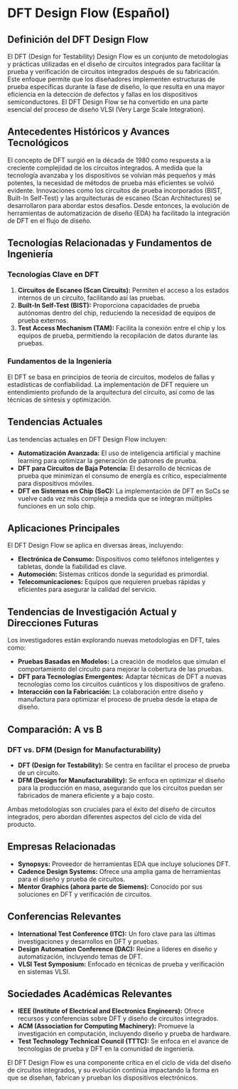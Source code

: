 # DFT Design Flow (Español)

## Definición del DFT Design Flow

El DFT (Design for Testability) Design Flow es un conjunto de metodologías y prácticas utilizadas en el diseño de circuitos integrados para facilitar la prueba y verificación de circuitos integrados después de su fabricación. Este enfoque permite que los diseñadores implementen estructuras de prueba específicas durante la fase de diseño, lo que resulta en una mayor eficiencia en la detección de defectos y fallas en los dispositivos semiconductores. El DFT Design Flow se ha convertido en una parte esencial del proceso de diseño VLSI (Very Large Scale Integration).

## Antecedentes Históricos y Avances Tecnológicos

El concepto de DFT surgió en la década de 1980 como respuesta a la creciente complejidad de los circuitos integrados. A medida que la tecnología avanzaba y los dispositivos se volvían más pequeños y más potentes, la necesidad de métodos de prueba más eficientes se volvió evidente. Innovaciones como los circuitos de prueba incorporados (BIST, Built-In Self-Test) y las arquitecturas de escaneo (Scan Architectures) se desarrollaron para abordar estos desafíos. Desde entonces, la evolución de herramientas de automatización de diseño (EDA) ha facilitado la integración de DFT en el flujo de diseño.

## Tecnologías Relacionadas y Fundamentos de Ingeniería

### Tecnologías Clave en DFT

1. **Circuitos de Escaneo (Scan Circuits):** Permiten el acceso a los estados internos de un circuito, facilitando así las pruebas.
2. **Built-In Self-Test (BIST):** Proporciona capacidades de prueba autónomas dentro del chip, reduciendo la necesidad de equipos de prueba externos.
3. **Test Access Mechanism (TAM):** Facilita la conexión entre el chip y los equipos de prueba, permitiendo la recopilación de datos durante las pruebas.

### Fundamentos de la Ingeniería

El DFT se basa en principios de teoría de circuitos, modelos de fallas y estadísticas de confiabilidad. La implementación de DFT requiere un entendimiento profundo de la arquitectura del circuito, así como de las técnicas de síntesis y optimización.

## Tendencias Actuales

Las tendencias actuales en DFT Design Flow incluyen:

- **Automatización Avanzada:** El uso de inteligencia artificial y machine learning para optimizar la generación de patrones de prueba.
- **DFT para Circuitos de Baja Potencia:** El desarrollo de técnicas de prueba que minimizan el consumo de energía es crítico, especialmente para dispositivos móviles.
- **DFT en Sistemas en Chip (SoC):** La implementación de DFT en SoCs se vuelve cada vez más compleja a medida que se integran múltiples funciones en un solo chip.

## Aplicaciones Principales

El DFT Design Flow se aplica en diversas áreas, incluyendo:

- **Electrónica de Consumo:** Dispositivos como teléfonos inteligentes y tabletas, donde la fiabilidad es clave.
- **Automoción:** Sistemas críticos donde la seguridad es primordial.
- **Telecomunicaciones:** Equipos que requieren pruebas rápidas y eficientes para asegurar la calidad del servicio.

## Tendencias de Investigación Actual y Direcciones Futuras

Los investigadores están explorando nuevas metodologías en DFT, tales como:

- **Pruebas Basadas en Modelos:** La creación de modelos que simulan el comportamiento del circuito para mejorar la cobertura de las pruebas.
- **DFT para Tecnologías Emergentes:** Adaptar técnicas de DFT a nuevas tecnologías como los circuitos cuánticos y los dispositivos de grafeno.
- **Interacción con la Fabricación:** La colaboración entre diseño y manufactura para optimizar el proceso de prueba desde la etapa de diseño.

## Comparación: A vs B

### DFT vs. DFM (Design for Manufacturability)

- **DFT (Design for Testability):** Se centra en facilitar el proceso de prueba de un circuito.
- **DFM (Design for Manufacturability):** Se enfoca en optimizar el diseño para la producción en masa, asegurando que los circuitos puedan ser fabricados de manera eficiente y a bajo costo.

Ambas metodologías son cruciales para el éxito del diseño de circuitos integrados, pero abordan diferentes aspectos del ciclo de vida del producto.

## Empresas Relacionadas

- **Synopsys:** Proveedor de herramientas EDA que incluye soluciones DFT.
- **Cadence Design Systems:** Ofrece una amplia gama de herramientas para el diseño y prueba de circuitos.
- **Mentor Graphics (ahora parte de Siemens):** Conocido por sus soluciones en DFT y verificación de circuitos.

## Conferencias Relevantes

- **International Test Conference (ITC):** Un foro clave para las últimas investigaciones y desarrollos en DFT y pruebas.
- **Design Automation Conference (DAC):** Reúne a líderes en diseño y automatización, incluyendo temas de DFT.
- **VLSI Test Symposium:** Enfocado en técnicas de prueba y verificación en sistemas VLSI.

## Sociedades Académicas Relevantes

- **IEEE (Institute of Electrical and Electronics Engineers):** Ofrece recursos y conferencias sobre DFT y diseño de circuitos integrados.
- **ACM (Association for Computing Machinery):** Promueve la investigación en computación, incluyendo diseño y prueba de hardware.
- **Test Technology Technical Council (TTTC):** Se enfoca en el avance de tecnologías de prueba y DFT en la comunidad de ingeniería.

El DFT Design Flow es una componente crítica en el ciclo de vida del diseño de circuitos integrados, y su evolución continúa impactando la forma en que se diseñan, fabrican y prueban los dispositivos electrónicos.